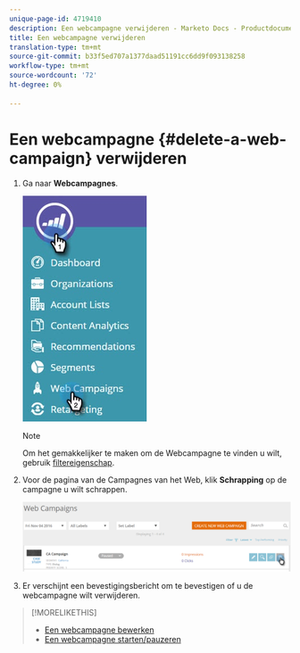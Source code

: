 ```yaml
---
unique-page-id: 4719410
description: Een webcampagne verwijderen - Marketo Docs - Productdocumentatie
title: Een webcampagne verwijderen
translation-type: tm+mt
source-git-commit: b33f5ed707a1377daad51191cc6dd9f093138258
workflow-type: tm+mt
source-wordcount: '72'
ht-degree: 0%

---
```



# Een webcampagne {#delete-a-web-campaign} verwijderen

1. Ga naar **Webcampagnes**.

   ![](assets/web-campaigns-hand-3.jpg)

   >[!NOTE]
   >
   >Om het gemakkelijker te maken om de Webcampagne te vinden u wilt, gebruik [filtereigenschap](/help/marketo/product-docs/web-personalization/working-with-web-campaigns/filter-web-campaigns.md).

1. Voor de pagina van de Campagnes van het Web, klik **Schrapping** op de campagne u wilt schrappen.

   ![](assets/web-campaigns-1-delete-hand-1.png)

1. Er verschijnt een bevestigingsbericht om te bevestigen of u de webcampagne wilt verwijderen.

>[!MORELIKETHIS]
>
>* [Een webcampagne bewerken](/help/marketo/product-docs/web-personalization/working-with-web-campaigns/edit-an-existing-web-campaign.md)
>* [Een webcampagne starten/pauzeren](/help/marketo/product-docs/web-personalization/working-with-web-campaigns/launch-pause-a-web-campaign.md)

